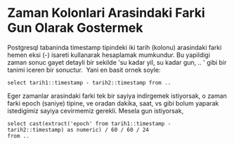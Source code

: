 # Zaman Kolonlari Arasindaki Farki Gun Olarak Gostermek

Postgresql tabaninda timestamp tipindeki iki tarih (kolonu) arasindaki
farki hemen eksi (-) isareti kullanarak hesaplamak mumkundur. Bu
yapildigi zaman sonuc gayet detayli bir sekilde 'su kadar yil, su
kadar gun, .. ' gibi bir tanimi iceren bir sonuctur.  Yani en basit
ornek soyle:

```
select tarih1::timestamp - tarih2::timestamp from ..
```

Eger zamanlar arasindaki farki tek bir sayiya indirgemek istiyorsak, o
zaman farki epoch (saniye) tipine, ve oradan dakika, saat, vs gibi
bolum yaparak istedigimiz sayiya cevirmemiz gerekli. Mesela gun
istiyorsak,

```
select cast(extract('epoch' from tarih1::timestamp - tarih2::timestamp) as numeric) / 60 / 60 / 24 
from .. 
```




